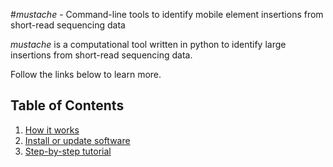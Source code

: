 #*mustache* - Command-line tools to identify mobile element insertions from short-read sequencing data

*mustache* is a computational tool written in python to identify large insertions from short-read sequencing data.

Follow the links below to learn more.

## Table of Contents
1. [How it works](docs/howitworks.md)  
2. [Install or update software](docs/install.md)  
3. [Step-by-step tutorial](docs/tutorial.md)  